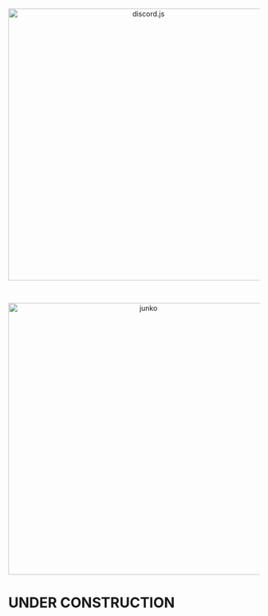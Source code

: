 <div align="center">
  <br />
  <p>
    <a href="https://discord.js.org"><img src="https://discord.js.org/static/logo.svg" width="546" alt="discord.js" /></a>
  </p>
  <br />
  <p>
  <a href="#">
   <img width="546" alt="junko" src="https://static.wikia.nocookie.net/danganronpa/images/4/4b/Danganronpa_1_Junko_Enoshima_School_Mode_Pixel_Sprite_08.gif" />  
   </a>
  </p>
</div>

# UNDER CONSTRUCTION
